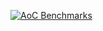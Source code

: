 [![AoC Benchmarks](https://github.com/dkales/adventofcode2024-leaderboard/actions/workflows/bench.yaml/badge.svg?event=schedule)](https://github.com/dkales/adventofcode2024-leaderboard/actions/workflows/bench.yaml)
